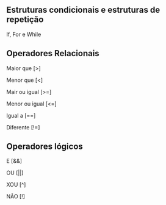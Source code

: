 ## Estruturas condicionais e estruturas de repetição
If, For e While

## Operadores Relacionais
Maior que [>]

Menor que [<]

Mair ou igual [>=]

Menor ou igual [<=]

Igual a [==]

Diferente [!=]

## Operadores lógicos
E [&&]

OU [||]

XOU [^]

NÃO [!]